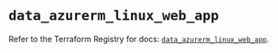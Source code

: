 # `data_azurerm_linux_web_app`

Refer to the Terraform Registry for docs: [`data_azurerm_linux_web_app`](https://registry.terraform.io/providers/hashicorp/azurerm/3.101.0/docs/data-sources/linux_web_app).
